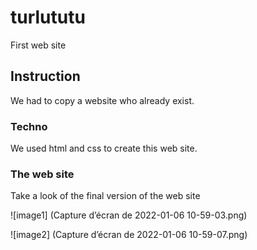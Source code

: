 # turlututu

First web site

## Instruction

We had to copy a website who already exist. 

### Techno

We used html and css to create this web site.

### The web site

Take a look of the final version of the web site

![image1] (Capture d’écran de 2022-01-06 10-59-03.png)

![image2] (Capture d’écran de 2022-01-06 10-59-07.png)
